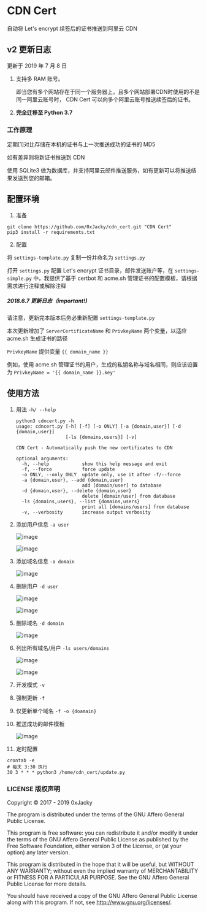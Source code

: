 # CDN Cert
自动将 Let's encrypt 续签后的证书推送到阿里云 CDN

## v2 更新日志
更新于 2019 年 7 月 8 日

1. 支持多 RAM 账号。

    即当您有多个网站存在于同一个服务器上，且多个网站部署CDN时使用的不是同一阿里云账号时，
    CDN Cert 可以向多个阿里云账号推送续签后的证书。

2. **完全迁移至 Python 3.7**

### 工作原理
定期[1]对比存储在本机的证书与上一次推送成功的证书的 MD5

如有差异则将新证书推送到 CDN

使用 SQLite3 做为数据库，并支持阿里云邮件推送服务，如有更新可以将推送结果发送到您的邮箱。

## 配置环境
1. 准备
```
git clone https://github.com/0xJacky/cdn_cert.git "CDN Cert"
pip3 install -r requirements.txt
```
2. 配置

将 `settings-template.py` 复制一份并命名为 `settings.py`

打开 `settings.py` 配置 Let's encrypt 证书目录，邮件发送账户等，在 `settings-simple.py`
中，我提供了基于 certbot 和 acme.sh 管理证书的配置模板，请根据需求进行注释或解除注释

##### 2018.6.7 更新日志（important!)

请注意，更新完本版本后务必重新配置 `settings-template.py`

本次更新增加了 `ServerCertificateName` 和 `PrivkeyName` 两个变量，以适应 acme.sh 生成证书的路径

`PrivkeyName` 提供变量 `{{ domain_name }}`

例如，使用 acme.sh 管理证书的用户，生成的私钥名称与域名相同，则应该设置为 `PrivkeyName = '{{ domain_name }}.key'`

## 使用方法

1. 用法 `-h/ --help`
    ```
    python3 cdncert.py -h 
    usage: cdncert.py [-h] [-f] [-o ONLY] [-a {domain,user}] [-d {domain,user}]
                      [-ls {domains,users}] [-v]
    
    CDN Cert - Automatically push the new certificates to CDN
    
    optional arguments:
      -h, --help            show this help message and exit
      -f, --force           force update
      -o ONLY, --only ONLY  update only, use it after -f/--force
      -a {domain,user}, --add {domain,user}
                            add [domain/user] to database
      -d {domain,user}, --delete {domain,user}
                            delete [domain/user] from database
      -ls {domains,users}, --list {domains,users}
                            print all [domains/users] from database
      -v, --verbosity       increase output verbosity

    ```
2. 添加用户信息 `-a user`

    ![image][image-1]

    ![image][image-2]

3. 添加域名信息 `-a domain`

    ![image][image-3]

4. 删除用户 `-d user`

    ![image][image-4]

    ![image][image-5]

5. 删除域名 `-d domain`

    ![image][image-6]

6. 列出所有域名/用户 `-ls users/domains`

    ![image][image-7]

    ![image][image-8]

7. 开发模式 `-v`
8. 强制更新 `-f`
9. 仅更新单个域名 `-f -o {doamain}`
10. 推送成功的邮件模板

    ![image][image-9]
    

11. 定时配置
```
crontab -e
# 每天 3:30 执行
30 3 * * * python3 /home/cdn_cert/update.py
```

### LICENSE 版权声明
Copyright © 2017 - 2019 0xJacky

The program is distributed under the terms of the GNU Affero General Public License.

This program is free software: you can redistribute it and/or modify it under the terms of the GNU Affero General Public License as published by the Free Software Foundation, either version 3 of the License, or (at your option) any later version.

This program is distributed in the hope that it will be useful, but WITHOUT ANY WARRANTY; without even the implied warranty of MERCHANTABILITY or FITNESS FOR A PARTICULAR PURPOSE. See the GNU Affero General Public License for more details.

You should have received a copy of the GNU Affero General Public License along with this program. If not, see http://www.gnu.org/licenses/.


[image-1]:	https://github.com/0xJacky/cdn_cert/raw/master/screenshots/1.png
[image-2]:	https://github.com/0xJacky/cdn_cert/raw/master/screenshots/2.png
[image-3]:	https://github.com/0xJacky/cdn_cert/raw/master/screenshots/3.png
[image-4]:	https://github.com/0xJacky/cdn_cert/raw/master/screenshots/4.png
[image-5]:	https://github.com/0xJacky/cdn_cert/raw/master/screenshots/5.png
[image-6]:	https://github.com/0xJacky/cdn_cert/raw/master/screenshots/6.png
[image-7]:	https://github.com/0xJacky/cdn_cert/raw/master/screenshots/7.png
[image-8]:	https://github.com/0xJacky/cdn_cert/raw/master/screenshots/8.png
[image-9]:	https://github.com/0xJacky/cdn_cert/raw/master/screenshots/9.png
